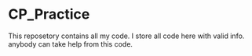 # CP_Practice

This reposetory contains all my code. I store all code here with valid info. anybody can take help from this code.
